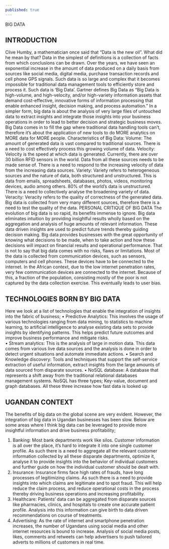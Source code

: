 ```yaml
---
published: true
---
```


BIG DATA 

INTRODUCTION 
------------
Clive Humby, a mathematician once said that “Data is the new oil”. What did he mean by that? 
Data in the simplest of definitions is a collection of facts from which conclusions can be drawn. Over the years, we have seen an exponential increase in the amount of data produced on a daily basis from sources like social media, digital media, purchase transaction records and cell phone GPS signals. Such data is so large and complex that it becomes impossible for traditional data management tools to efficiently store and process it. Such data is ‘Big Data’.
Gartner defines Big Data as “Big Data is high-volume, and high-velocity, and/or high-variety information assets that demand cost-effective, innovative forms of information processing that enable enhanced insight, decision making, and process automation.” 
In a simpler form, big data is about the analysis of very large files of untouched data to extract insights and integrate those insights into your business operations in order to lead to better decision and strategic business moves. 
Big Data comes in to fill the gap where traditional data handling tools can’t, therefore it’s about the application of new tools to do MORE analytics on MORE data for MORE people. 
Characteristics of Big Data: 
Volume: 
The amount of generated data is vast compared to traditional sources. There is a need to cost effectively process this growing volume of data.
Velocity: 
Velocity is the speed at which data is generated. Currently, there are over 30 billion RFID sensors in the world. Data from all these sources needs to be made sense of. There is a need to respond to the increasing velocity of data from the increasing data sources. 
Variety: 
Variety refers to heterogeneous sources and the nature of data, both structured and unstructured. This is data from emails, spreadsheets, databases, photos, videos, monitoring devices, audio among others. 
80% of the world’s data is unstructured. There is a need to collectively analyse the broadening variety of data. 
Veracity:
Veracity refers to the quality of correctness of the generated data. Big data is collected from very many different sources, therefore there is a need to test the quality of the data. 
PERSONAL CRITIQUE OF BIG DATA 
The evolution of big data is so rapid, its benefits immense to ignore. Big data eliminates intuition by providing insightful results wholly based on the aggregation and analysis of huge amounts of relevant information. These data driven insights are used to predict future trends thereby guiding decision making. 
Big data provides businesses with the great opportunity of knowing what decisions to be made, when to take action and how these decisions will impact on financial results and operational performance. 
That is not to say that big data comes with no risks, flaws or limitations. Most of the data is collected from communication devices, such as sensors, computers and cell phones. These devices have to be connected to the internet. In the African context, due to the low internet penetration rates, very few communication devices are connected to the internet. Because of this, a fraction of the population, consisting mostly of the poor is not captured by the data collection exercise. This eventually leads to user bias. 
 
TECHNOLOGIES BORN BY BIG DATA 
-----------------------------

Here we look at a list of technologies that enable the integration of insights into the fabric of business;
•	Predictive Analytics:
This involves the usage of various technologies ranging from data mining, to statistics to machine learning, to artificial intelligence to analyse existing data sets to provide insights by identifying patterns. This helps predict future outcomes and improve business performance and mitigate risks.  
•	Stream analytics:
This is the analysis of large in motion data. This data comes from various live data sources and the analysis is done in order to detect urgent situations and automate immediate actions. 
•	Search and Knowledge discovery: 
Tools and techniques that support the self-service extraction of useful information, extract insights from the large amounts of data sourced from disparate sources.
•	NoSQL database:
A database that represents a shift away from the traditional relational databases management systems. NoSQL has three types; Key-value, document and graph databases. All these three increase how fast data is looked up 

UGANDAN CONTEXT 
---------------
The benefits of big data on the global scene are very evident. However, the integration of big data in Ugandan businesses has been slow. Below are some areas where I think big data can be leveraged to provide more insightful information and drive business profitability;
1.	Banking:
Most bank departments work like silos. Customer information is all over the place, it’s hard to integrate it into one single customer profile. As such there is a need to aggregate all the relevant customer information collected by all these disparate departments, optimize it, analyse it to provide insights into the behavior of individual customers and further guide on how the individual customer should be dealt with.
2.	Insurance:
Insurance firms face high rates of frauds, have long processes of legitimizing claims. As such there is a need to provide insights into which claims are legitimate and to spot fraud. This will help reduce the claim process, and reduce operational costs in the process thereby driving business operations and increasing profitability. 
3.	Healthcare:
Patients’ data can be aggregated from disparate sources like pharmacies, clinics, and hospitals to create one accurate patient profile. Analysis into this information can give birth to data driven recommendations on course of treatments. 
4.	Advertising:
As the rate of internet and smartphone penetration increases, the number of Ugandans using social media and other internet resources is bound to increase.
Analysis of social media posts, likes, comments and retweets can help advertisers to push tailored adverts to millions of customers in real time.  

